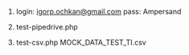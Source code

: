 1.  login: igorp.ochkan@gmail.com
    pass: Ampersand

2.  test-pipedrive.php

3.  test-csv.php
    MOCK_DATA_TEST_TI.csv